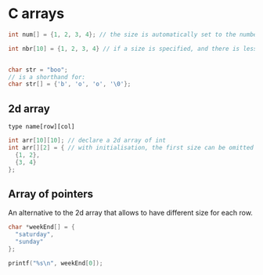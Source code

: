 # C arrays


```c
int num[] = {1, 2, 3, 4}; // the size is automatically set to the number of value initialized

int nbr[10] = {1, 2, 3, 4} // if a size is specified, and there is less value initialized, other elements are set to 0


char str = "boo";
// is a shorthand for:
char str[] = {'b', 'o', 'o', '\0'};
```

## 2d array

`type name[row][col]`

```c
int arr[10][10]; // declare a 2d array of int
int arr[][2] = { // with initialisation, the first size can be omitted
  {1, 2},
  {3, 4}
};
```

## Array of pointers

An alternative to the 2d array that allows to have different size for each row.

```c
char *weekEnd[] = {
  "saturday",
  "sunday"
};

printf("%s\n", weekEnd[0]);
```
